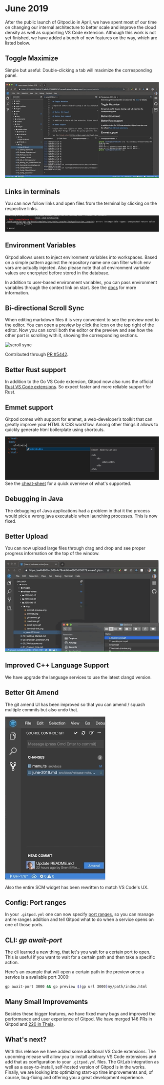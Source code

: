 # June 2019

After the public launch of Gitpod.io in April, we have spent most of our time on changing our internal architecture to better scale and improve the cloud density as well
as supporting VS Code extension. Although this work is not yet finished, we have added a bunch of new features on the way, which are listed below.

## Toggle Maximize

Simple but useful: Double-clicking a tab will maximize the corresponding panel.

![Maximize](./img/maximize.gif)

## Links in terminals

You can now follow links and open files from the terminal by clicking on the respective links.

![Terminal Links](./img/terminal-link.png)

## Environment Variables

Gitpod allows users to inject environment variables into workspaces. Based on a simple pattern against the repository name
one can filter which env vars are actually injected. Also please note that all environment variable values are encrpyted before stored in the database.

In addition to user-based environment variables, you can pass environment variables through the context link on start.
See the [docs](/docs/environment-variables/) for more information.

## Bi-directional Scroll Sync

When editing markdown files it is very convenient to see the preview next to the editor. You can open a preview by click the icon on the top right of the editor.
Now you can scroll both the editor or the preview and see how the other part is scrolling with it, showing the corresponding sections.

![scroll sync](./img/scroll-sync.gif)

Contributed through [PR #5442](https://github.com/theia-ide/theia/pull/5442).

## Better Rust support

In addition to the Go VS Code extension, Gitpod now also runs the official [Rust VS Code extensions](https://github.com/rust-lang/rls-vscode).
So expect faster and more reliable support for Rust.

## Emmet support

Gitpod comes with support for emmet, a web-developer’s toolkit that can greatly improve your HTML & CSS workflow.
Among other things it allows to quickly generate html boilerplate using shortcuts.

![Emmet](./img/emmet.png)
See the [cheat-sheet](https://docs.emmet.io/cheat-sheet/) for a quick overview of what's supported.

## Debugging in Java

The debugging of Java applications had a problem in that it the process would pick a wrong java executable when launching processes.
This is now fixed.

## Better Upload

You can now upload large files through drag and drop and see proper progress information on the top of the window.

![upload](./img/upload.gif)

## Improved C++ Language Support

We have upgrade the language services to use the latest clangd version.

## Better Git Amend

The git amend UI has been improved so that you can amend / squash multiple commits but also
undo that.

![Git amend](./img/git-amend.gif)

Also the entire SCM widget has been rewritten to match VS Code's UX.

## Config: Port ranges

In your `.gitpod.yml` one can now specify [port ranges](/docs/config-ports/#port-ranges), so you can manage antire ranges addition
and tell Gitpod what to do when a service opens on one of those ports.

## CLI: _gp await-port_

The cli learned a new thing, that let's you wait for a certain port to open.
This is useful if you want to wait for a certain path and then take a specific action.

Here's an example that will open a certain path in the preview once a service is a available port 3000:

```sh
gp await-port 3000 && gp preview $(gp url 3000)my/path/index.html
```

## Many Small Improvements

Besides these bigger features, we have fixed many bugs and improved the performance and user experience of Gitpod.
We have merged 146 PRs in Gitpod and [220 in Theia](https://github.com/theia-ide/theia/pulls?utf8=%E2%9C%93&q=is%3Apr+merged%3A%3E2019-04-01+).

## What's next?

With this release we have added some additional VS Code extensions.
The upcoming release will allow you to install arbitrary VS Code extensions and add that as configuration to your `.gitpod.yml` files.
The GitLab integration as well as a easy-to-install, self-hosted version of Gitpod is in the works.
Finally, we are looking into optimizing start-up time improvements and, of course, bug-fixing and offering you a great development experience.
